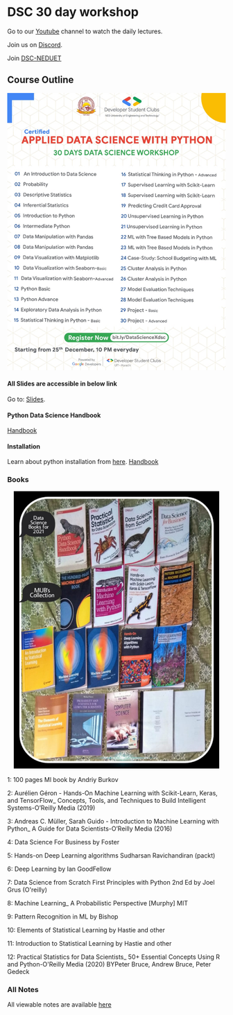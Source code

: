 # DSC 30 day workshop

Go to our [Youtube](https://www.youtube.com/channel/UCAwDze2ADlOY-Tf6a6XgkTw) channel to watch the daily lectures.

Join us on [Discord](https://discord.gg/XMdJtVJd).

Join [DSC-NEDUET](https://dsc.community.dev/ned-university-of-engineering-and-technology-karachi/)

## Course Outline

<p align="center">
<img src="30-days-Data-Science-Workshop.jpg" width="512px" height="640px" alt="Course Outline">
</p>

#### All Slides are accessible in below link

Go to: [Slides](https://drive.google.com/drive/u/4/folders/1stgIAbsplLOZKIJ58eGWiS8rx_yQVvz8).

#### Python Data Science Handbook

[Handbook](https://colab.research.google.com/github/jakevdp/PythonDataScienceHandbook/blob/master/notebooks/Index.ipynb#scrollTo=2g5UochL5RaH)

#### Installation

Learn about python installation from [here](https://github.com/DSCNEDUET-X-DSCUIT/Fast-Track-to-Data-Science-30-Days/tree/main/installation).
[Handbook](https://colab.research.google.com/github/jakevdp/PythonDataScienceHandbook/blob/master/notebooks/Index.ipynb)

### Books

<p align="center">
<img src="books.jpg" width="474px" height="640px" alt="Books">
</p>

1: 100 pages Ml book by Andriy Burkov

2: Aurélien Géron - Hands-On Machine Learning with Scikit-Learn, Keras, and TensorFlow\_ Concepts, Tools, and Techniques to Build Intelligent Systems-O’Reilly Media (2019)

3: Andreas C. Müller, Sarah Guido - Introduction to Machine Learning with Python\_ A Guide for Data Scientists-O’Reilly Media (2016)

4: Data Science For Business by Foster

5: Hands-on Deep Learning algorithms Sudharsan Ravichandiran (packt)

6: Deep Learning by Ian GoodFellow

7: Data Science from Scratch First Principles with Python 2nd Ed by Joel Grus (O'reilly)

8: Machine Learning\_ A Probabilistic Perspective [Murphy] MIT

9: Pattern Recognition in ML by Bishop

10: Elements of Statistical Learning by Hastie and other

11: Introduction to Statistical Learning by Hastie and other

12: Practical Statistics for Data Scientists\_ 50+ Essential Concepts Using R and Python-O'Reilly Media (2020) BYPeter Bruce, Andrew Bruce, Peter Gedeck

### All Notes

All viewable notes are available [here](https://1drv.ms/u/s!AmcOST9vgqoPiC4gg6PEaHijKkrl)
